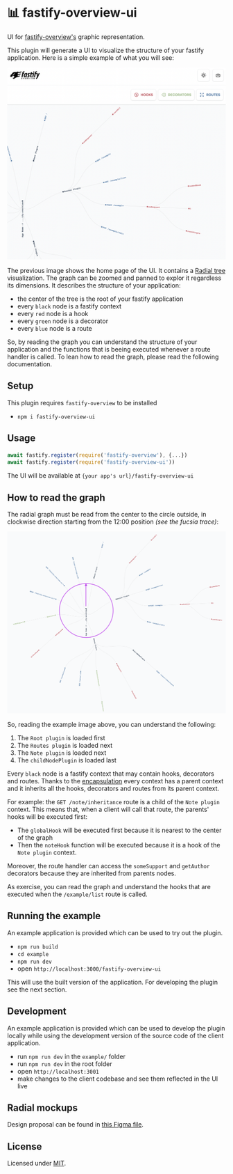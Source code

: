 # 📊 fastify-overview-ui

UI for [fastify-overview's](https://github.com/Eomm/fastify-overview) graphic representation.

This plugin will generate a UI to visualize the structure of your fastify application.
Here is a simple example of what you will see:

![Fastify Overview UI Home page](images/home-page.png)

The previous image shows the home page of the UI.
It contains a [Radial tree](https://en.wikipedia.org/wiki/Radial_tree) visualization.
The graph can be zoomed and panned to explor it regardless its dimensions.
It describes the structure of your application:

- the center of the tree is the root of your fastify application
- every `black` node is a fastify context
- every `red` node is a hook
- every `green` node is a decorator
- every `blue` node is a route

So, by reading the graph you can understand the structure of your application and
the functions that is beeing executed whenever a route handler is called.
To lean how to read the graph, please read the following documentation.

## Setup

This plugin requires `fastify-overview` to be installed

- `npm i fastify-overview-ui`

## Usage

```js
await fastify.register(require('fastify-overview'), {...})
await fastify.register(require('fastify-overview-ui'))
```

The UI will be available at `{your app's url}/fastify-overview-ui`

## How to read the graph

The radial graph must be read from the center to the circle outside, in clockwise direction starting from the 12:00 position _(see the fucsia trace)_:

![Clockwise direction](images/clockwise.png)

So, reading the example image above, you can understand the following:

1. The `Root plugin` is loaded first
2. The `Routes plugin` is loaded next
3. The `Note plugin` is loaded next
4. The `childNodePlugin` is loaded last

Every `black` node is a fastify context that may contain hooks, decorators and routes.
Thanks to the [encapsulation](https://www.fastify.io/docs/latest/Reference/Encapsulation/#encapsulation)
every context has a parent context and it inherits all the hooks, decorators and routes from its parent context.

For example: the `GET /note/inheritance` route is a child of the `Note plugin` context.
This means that, when a client will call that route, the parents' hooks will be executed first:
- The `globalHook` will be executed first because it is nearest to the center of the graph
- Then the  `noteHook` function will be executed because it is a hook of the `Note plugin` context.

Moreover, the route handler can access the `someSupport` and `getAuthor` decorators because they are inherited from parents nodes.

As exercise, you can read the graph and understand the hooks that are executed when the `/example/list` route is called.

## Running the example

An example application is provided which can be used to try out the plugin.

- `npm run build`
- `cd example`
- `npm run dev`
- open `http://localhost:3000/fastify-overview-ui`

This will use the built version of the application. For developing the plugin see the next section.

## Development

An example application is provided which can be used to develop the plugin locally while using the development version of the source code of the client application.

- run `npm run dev` in the `example/` folder
- run `npm run dev` in the root folder
- open `http://localhost:3001`
- make changes to the client codebase and see them reflected in the UI live

## Radial mockups

Design proposal can be found in [this Figma file](https://www.figma.com/file/tt4BtV637DtdJpfdhriBWR/Fastify?node-id=0%3A1).

## License

Licensed under [MIT](./LICENSE).
